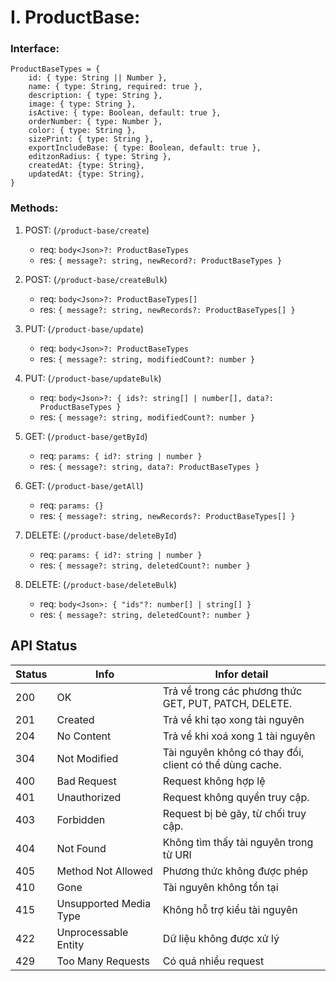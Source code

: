# I. ProductBase:

### Interface:

    ProductBaseTypes = {
        id: { type: String || Number },
        name: { type: String, required: true },
        description: { type: String },
        image: { type: String },
        isActive: { type: Boolean, default: true },
        orderNumber: { type: Number },
        color: { type: String },
        sizePrint: { type: String },
        exportIncludeBase: { type: Boolean, default: true },
        editzonRadius: { type: String },
        createdAt: {type: String},
        updatedAt: {type: String},
    }

### Methods:

1. POST: (`/product-base/create`)

    - req: `body<Json>?: ProductBaseTypes`
    - res: `{ message?: string, newRecord?: ProductBaseTypes }`

2. POST: (`/product-base/createBulk`)

    - req: `body<Json>?: ProductBaseTypes[]`
    - res: `{ message?: string, newRecords?: ProductBaseTypes[] }`

3. PUT: (`/product-base/update`)

    - req: `body<Json>?: ProductBaseTypes`
    - res: `{ message?: string, modifiedCount?: number }`

4. PUT: (`/product-base/updateBulk`)

    - req: `body<Json>?: { ids?: string[] | number[], data?: ProductBaseTypes }`
    - res: `{ message?: string, modifiedCount?: number }`

5. GET: (`/product-base/getById`)

    - req: `params: { id?: string | number }`
    - res: `{ message?: string, data?: ProductBaseTypes }`

6. GET: (`/product-base/getAll`)

    - req: `params: {}`
    - res: `{ message?: string, newRecords?: ProductBaseTypes[] }`

7. DELETE: (`/product-base/deleteById`)

    - req: `params: { id?: string | number }`
    - res: `{ message?: string, deletedCount?: number }`

8. DELETE: (`/product-base/deleteBulk`)

    - req: `body<Json>: { "ids"?: number[] | string[] }`
    - res: `{ message?: string, deletedCount?: number }`

## API Status

| Status | Info                   | Infor detail                                            |
| ------ | ---------------------- | ------------------------------------------------------- |
| 200    | OK                     | Trả về trong các phương thức GET, PUT, PATCH, DELETE.   |
| 201    | Created                | Trả về khi tạo xong tài nguyên                          |
| 204    | No Content             | Trả về khi xoá xong 1 tài nguyên                        |
| 304    | Not Modified           | Tài nguyên không có thay đổi, client có thể dùng cache. |
| 400    | Bad Request            | Request không hợp lệ                                    |
| 401    | Unauthorized           | Request không quyền truy cập.                           |
| 403    | Forbidden              | Request bị bẻ gãy, từ chối truy cập.                    |
| 404    | Not Found              | Không tìm thấy tài nguyên trong từ URI                  |
| 405    | Method Not Allowed     | Phương thức không được phép                             |
| 410    | Gone                   | Tài nguyên không tồn tại                                |
| 415    | Unsupported Media Type | Không hỗ trợ kiểu tài nguyên                            |
| 422    | Unprocessable Entity   | Dữ liệu không được xử lý                                |
| 429    | Too Many Requests      | Có quá nhiều request                                    |
